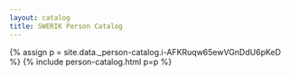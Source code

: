 ```yaml
---
layout: catalog
title: SWERIK Person Catalog
---
```

{% assign p = site.data._person-catalog.i-AFKRuqw65ewVGnDdU6pKeD %}
{% include person-catalog.html p=p %}

